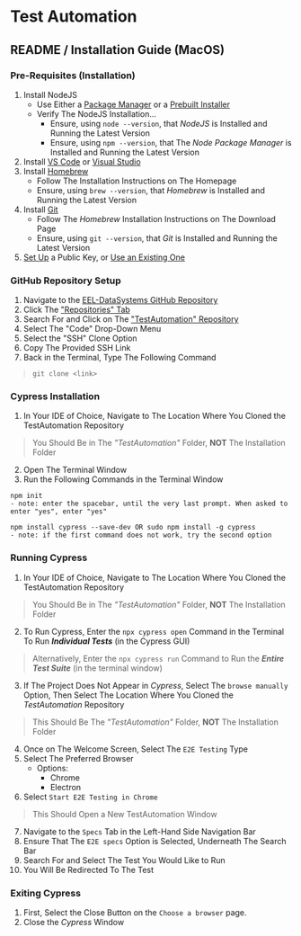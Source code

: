 # Test Automation
## README / Installation Guide (MacOS)
### Pre-Requisites (Installation)
1. Install NodeJS
    - Use Either a [Package Manager](https://nodejs.org/en/download/package-manager) or a [Prebuilt Installer](https://nodejs.org/en/download/prebuilt-installer)
    - Verify The NodeJS Installation...
        - Ensure, using `node --version`, that *NodeJS* is Installed and Running the Latest Version
        - Ensure, using `npm --version`, that The *Node Package Manager* is Installed and Running the Latest Version
2. Install [VS Code](https://code.visualstudio.com/) or [Visual Studio](https://visualstudio.microsoft.com/)
3. Install [Homebrew](https://brew.sh/)
    - Follow The Installation Instructions on The Homepage
    - Ensure, using `brew --version`, that *Homebrew* is Installed and Running the Latest Version
4. Install [Git](https://git-scm.com/download/mac)
    - Follow The *Homebrew* Installation Instructions on The Download Page
    - Ensure, using `git --version`, that *Git* is Installed and Running the Latest Version
5. [Set Up](https://docs.github.com/en/authentication/connecting-to-github-with-ssh/generating-a-new-ssh-key-and-adding-it-to-the-ssh-agent) a Public Key, or [Use an Existing One](https://docs.github.com/en/authentication/connecting-to-github-with-ssh/checking-for-existing-ssh-keys) 
### GitHub Repository Setup
1. Navigate to the [EEL-DataSystems GitHub Repository](https://github.com/EEL-DataSystems) 
2. Click The ["Repositories" Tab](https://github.com/orgs/EEL-DataSystems/repositories)
3. Search For and Click on The ["TestAutomation" Repository](https://github.com/EEL-DataSystems/TestAutomation)
4. Select The "Code" Drop-Down Menu
5. Select the "SSH" Clone Option
6. Copy The Provided SSH Link
7. Back in the Terminal, Type The Following Command
> `git clone <link>`
### Cypress Installation
1. In Your IDE of Choice, Navigate to The Location Where You Cloned the TestAutomation Repository
> You Should Be in The *"TestAutomation"* Folder, **NOT** The Installation Folder
2. Open The Terminal Window
3. Run the Following Commands in the Terminal Window
```
npm init
- note: enter the spacebar, until the very last prompt. When asked to enter "yes", enter "yes"

npm install cypress --save-dev OR sudo npm install -g cypress
- note: if the first command does not work, try the second option
```
### Running Cypress
1. In Your IDE of Choice, Navigate to The Location Where You Cloned the TestAutomation Repository
> You Should Be in The *"TestAutomation"* Folder, **NOT** The Installation Folder
2. To Run Cypress, Enter the `npx cypress open` Command in the Terminal To Run **_Individual Tests_** (in the Cypress GUI)
> Alternatively, Enter the `npx cypress run` Command to Run the **_Entire Test Suite_** (in the terminal window)
3. If The Project Does Not Appear in *Cypress*, Select The `browse manually` Option, Then Select The Location Where You Cloned the *TestAutomation* Repository
> This Should Be The *"TestAutomation"* Folder, **NOT** The Installation Folder
4. Once on The Welcome Screen, Select The `E2E Testing` Type
5. Select The Preferred Browser
    - Options:
        - Chrome
        - Electron
6. Select `Start E2E Testing in Chrome`
> This Should Open a New TestAutomation Window
7. Navigate to the `Specs` Tab in the Left-Hand Side Navigation Bar
8. Ensure That The `E2E specs` Option is Selected, Underneath The Search Bar
9. Search For and Select The Test You Would Like to Run
10. You Will Be Redirected To The Test
### Exiting Cypress
1. First, Select the Close Button on the `Choose a browser` page.
2. Close the *Cypress* Window